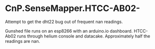 # CnP.SenseMapper.HTCC-AB02-
Attempt to get the dht22 bug out of frequent nan readings.

Gunshed file runs on an esp8266 with an arduino.io dashboard.
HTCC-Ab02 runs through helium console and datacake. Approximately half the readings are nan. 
